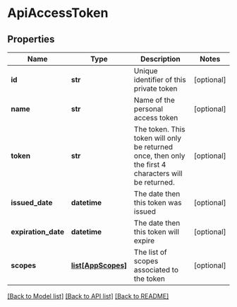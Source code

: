 # ApiAccessToken

## Properties
Name | Type | Description | Notes
------------ | ------------- | ------------- | -------------
**id** | **str** | Unique identifier of this private token | [optional] 
**name** | **str** | Name of the personal access token | [optional] 
**token** | **str** | The token. This token will only be returned once, then only the first 4 characters will be returned.  | [optional] 
**issued_date** | **datetime** | The date then this token was issued  | [optional] 
**expiration_date** | **datetime** | The date then this token will expire  | [optional] 
**scopes** | [**list[AppScopes]**](AppScopes.md) | The list of scopes associated to the token  | [optional] 

[[Back to Model list]](../README.md#documentation-for-models) [[Back to API list]](../README.md#documentation-for-api-endpoints) [[Back to README]](../README.md)


